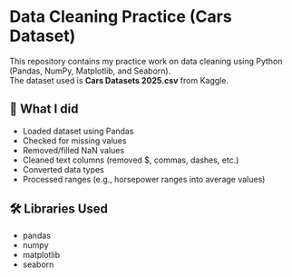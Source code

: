 # Data Cleaning Practice (Cars Dataset)

This repository contains my practice work on data cleaning using Python (Pandas, NumPy, Matplotlib, and Seaborn).  
The dataset used is **Cars Datasets 2025.csv** from Kaggle.

## 📌 What I did
- Loaded dataset using Pandas
- Checked for missing values
- Removed/filled NaN values
- Cleaned text columns (removed $, commas, dashes, etc.)
- Converted data types
- Processed ranges (e.g., horsepower ranges into average values)

## 🛠️ Libraries Used
- pandas
- numpy
- matplotlib
- seaborn
